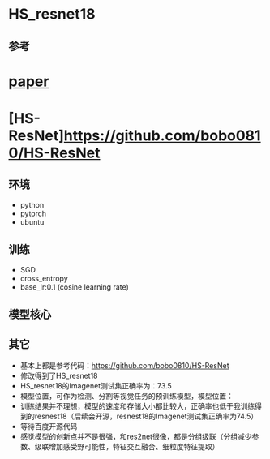 # HS_resnet18

## 参考
# [paper](https://arxiv.org/abs/2010.07621)
# [HS-ResNet]https://github.com/bobo0810/HS-ResNet
## 环境
- python
- pytorch
- ubuntu

## 训练
- SGD
- cross_entropy
- base_lr:0.1 (cosine learning rate)

## 模型核心

## 其它
- 基本上都是参考代码：https://github.com/bobo0810/HS-ResNet 
- 修改得到了HS_resnet18
- HS_resnet18的Imagenet测试集正确率为：73.5
- 模型位置，可作为检测、分割等视觉任务的预训练模型，模型位置：
- 训练结果并不理想，模型的速度和存储大小都比较大，正确率也低于我训练得到的resnest18（后续会开源，resnest18的Imagenet测试集正确率为74.5）
- 等待百度开源代码
- 感觉模型的创新点并不是很强，和res2net很像，都是分组级联（分组减少参数、级联增加感受野可能性，特征交互融合、细粒度特征提取）

